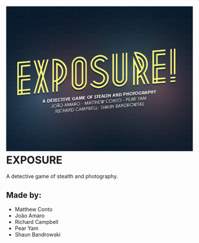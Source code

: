 ![](https://raw.githubusercontent.com/drfuzzyness/NoirSnap/conto/Marketing/EXPOSURE-02.png)
EXPOSURE
=============

A detective game of stealth and photography.

## Made by:

- Matthew Conto
- João Amaro
- Richard Campbell
- Pear Yam
- Shaun Bandrowski
